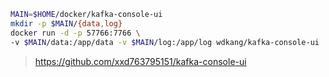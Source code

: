 ```bash
MAIN=$HOME/docker/kafka-console-ui
mkdir -p $MAIN/{data,log}
docker run -d -p 57766:7766 \
-v $MAIN/data:/app/data -v $MAIN/log:/app/log wdkang/kafka-console-ui
```
> https://github.com/xxd763795151/kafka-console-ui
